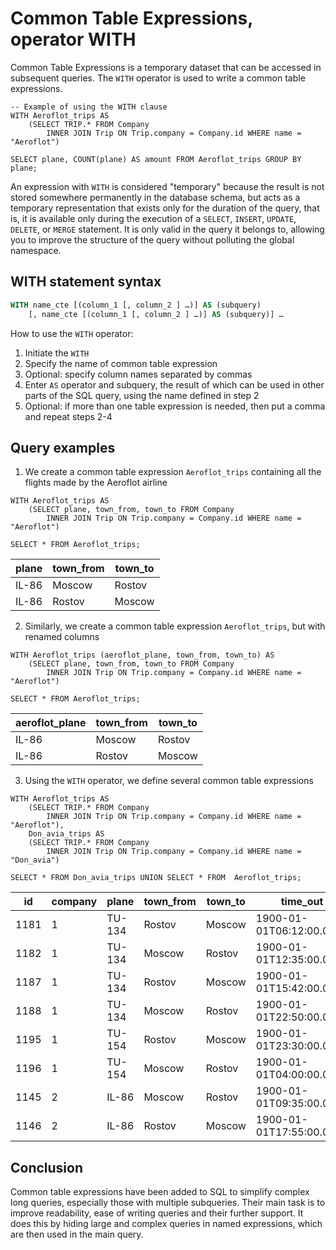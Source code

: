 # Common Table Expressions, operator WITH

Common Table Expressions is a temporary dataset that can be accessed in subsequent queries.
The `WITH` operator is used to write a common table expressions.

```sql-Trip-executable
-- Example of using the WITH clause
WITH Aeroflot_trips AS
    (SELECT TRIP.* FROM Company
        INNER JOIN Trip ON Trip.company = Company.id WHERE name = "Aeroflot")

SELECT plane, COUNT(plane) AS amount FROM Aeroflot_trips GROUP BY plane;
```

An expression with `WITH` is considered "temporary" because the result is not stored somewhere permanently
in the database schema, but acts as a temporary representation that exists only for the duration of the query,
that is, it is available only during the execution of a `SELECT`, `INSERT`, `UPDATE`, `DELETE`, or `MERGE` statement.
It is only valid in the query it belongs to, allowing you to improve the structure of the query without polluting the global namespace.

## WITH statement syntax

```sql
WITH name_cte [(column_1 [, column_2 ] …)] AS (subquery)
    [, name_cte [(column_1 [, column_2 ] …)] AS (subquery)] …
```

How to use the `WITH` operator:

1. Initiate the `WITH`
2. Specify the name of common table expression
3. Optional: specify column names separated by commas
4. Enter `AS` operator and subquery, the result of which can be used in other parts of the SQL query, using the name defined in step 2
5. Optional: if more than one table expression is needed, then put a comma and repeat steps 2-4

## Query examples

1. We create a common table expression `Aeroflot_trips` containing all the flights made by the Aeroflot airline

```sql-Trip-executable
WITH Aeroflot_trips AS
    (SELECT plane, town_from, town_to FROM Company
        INNER JOIN Trip ON Trip.company = Company.id WHERE name = "Aeroflot")

SELECT * FROM Aeroflot_trips;
```

| plane | town_from | town_to |
| ----- | --------- | ------- |
| IL-86 | Moscow    | Rostov  |
| IL-86 | Rostov    | Moscow  |

2. Similarly, we create a common table expression `Aeroflot_trips`, but with renamed columns

```sql-Trip-executable
WITH Aeroflot_trips (aeroflot_plane, town_from, town_to) AS
    (SELECT plane, town_from, town_to FROM Company
        INNER JOIN Trip ON Trip.company = Company.id WHERE name = "Aeroflot")

SELECT * FROM Aeroflot_trips;
```

| aeroflot_plane | town_from | town_to |
| -------------- | --------- | ------- |
| IL-86          | Moscow    | Rostov  |
| IL-86          | Rostov    | Moscow  |

3. Using the `WITH` operator, we define several common table expressions

```sql-Trip-executable
WITH Aeroflot_trips AS
    (SELECT TRIP.* FROM Company
        INNER JOIN Trip ON Trip.company = Company.id WHERE name = "Aeroflot"),
    Don_avia_trips AS
    (SELECT TRIP.* FROM Company
        INNER JOIN Trip ON Trip.company = Company.id WHERE name = "Don_avia")

SELECT * FROM Don_avia_trips UNION SELECT * FROM  Aeroflot_trips;
```

| id   | company | plane  | town_from | town_to | time_out                 | time_in                  |
| ---- | ------- | ------ | --------- | ------- | ------------------------ | ------------------------ |
| 1181 | 1       | TU-134 | Rostov    | Moscow  | 1900-01-01T06:12:00.000Z | 1900-01-01T08:01:00.000Z |
| 1182 | 1       | TU-134 | Moscow    | Rostov  | 1900-01-01T12:35:00.000Z | 1900-01-01T14:30:00.000Z |
| 1187 | 1       | TU-134 | Rostov    | Moscow  | 1900-01-01T15:42:00.000Z | 1900-01-01T17:39:00.000Z |
| 1188 | 1       | TU-134 | Moscow    | Rostov  | 1900-01-01T22:50:00.000Z | 1900-01-02T00:48:00.000Z |
| 1195 | 1       | TU-154 | Rostov    | Moscow  | 1900-01-01T23:30:00.000Z | 1900-01-02T01:11:00.000Z |
| 1196 | 1       | TU-154 | Moscow    | Rostov  | 1900-01-01T04:00:00.000Z | 1900-01-01T05:45:00.000Z |
| 1145 | 2       | IL-86  | Moscow    | Rostov  | 1900-01-01T09:35:00.000Z | 1900-01-01T11:23:00.000Z |
| 1146 | 2       | IL-86  | Rostov    | Moscow  | 1900-01-01T17:55:00.000Z | 1900-01-01T20:01:00.000Z |

## Conclusion

Common table expressions have been added to SQL to simplify complex long queries, especially those with multiple subqueries. Their main task is to improve readability,
ease of writing queries and their further support. It does this by hiding large and complex queries in named expressions, which are then used in the main query.
